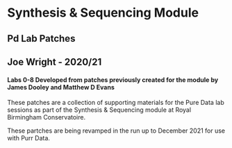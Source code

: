 # Synthesis & Sequencing Module
## Pd Lab Patches

## Joe Wright  - 2020/21
#### Labs 0-8 Developed from patches previously created for the module by James Dooley and Matthew D Evans


These patches are a collection of supporting materials for the Pure Data lab sessions as part of the Synthesis & Sequencing module at Royal Birmingham Conservatoire. 

These partches are being revamped in the run up to December 2021 for use with Purr Data.
